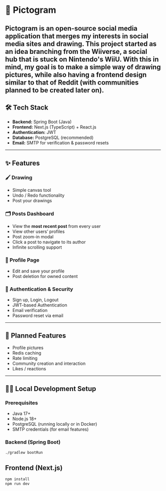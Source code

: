 # 🎨 Pictogram

**Pictogram** is an open-source social media application that merges my interests in social media sites and drawing. This project started as an idea branching from the Wiiverse, a social hub that is stuck on Nintendo's WiiU. With this in mind, my goal is to make a simple way of drawing pictures, while also having a frontend design similar to that of Reddit (with communities planned to be created later on).
---

## 🛠️ Tech Stack

- **Backend:** Spring Boot (Java)
- **Frontend:** Next.js (TypeScript) + React.js
- **Authentication:** JWT
- **Database:** PostgreSQL (recommended)
- **Email:** SMTP for verification & password resets

---

## ✨ Features

### 🖌️ Drawing
- Simple canvas tool
- Undo / Redo functionality
- Post your drawings

### 🗂️ Posts Dashboard
- View the **most recent post** from every user
- View other users’ profiles
- Post zoom-in modal
- Click a post to navigate to its author
- Infinite scrolling support

### 👤 Profile Page
- Edit and save your profile
- Post deletion for owned content

### 🔐 Authentication & Security
- Sign up, Login, Logout
- JWT-based Authentication
- Email verification
- Password reset via email

---

## 🚀 Planned Features
- Profile pictures
- Redis caching
- Rate limiting
- Community creation and interaction
- Likes / reactions
---

## 🧑‍💻 Local Development Setup

### Prerequisites

- Java 17+
- Node.js 18+
- PostgreSQL (running locally or in Docker)
- SMTP credentials (for email features)

### Backend (Spring Boot)

```bash
./gradlew bootRun
```

## Frontend (Next.js)
```bash
npm install
npm run dev
```
